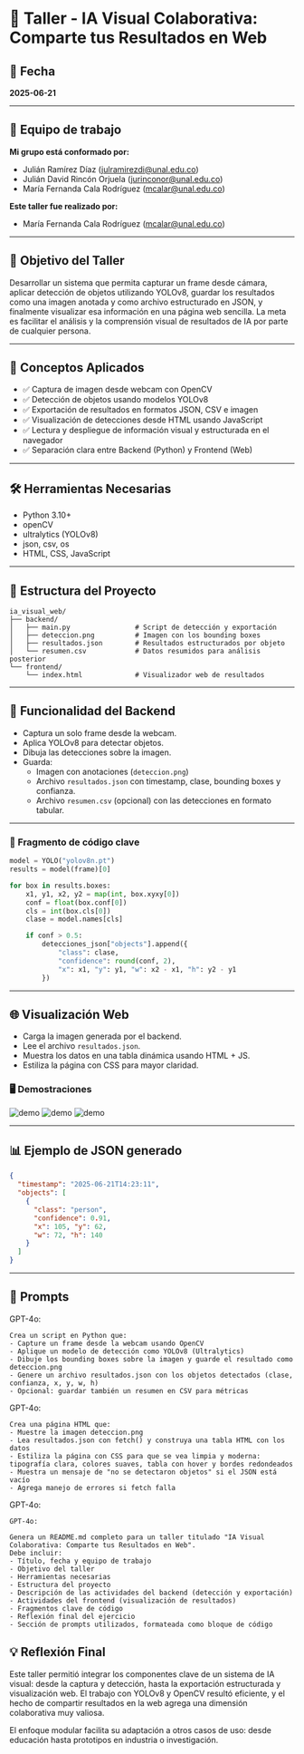 
# 🎯 Taller - IA Visual Colaborativa: Comparte tus Resultados en Web

## 📅 Fecha  
**2025-06-21**

---

## 🌷 Equipo de trabajo

**Mi grupo está conformado por:**

- Julián Ramírez Díaz (julramirezdi@unal.edu.co)  
- Julián David Rincón Orjuela (jurinconor@unal.edu.co)  
- María Fernanda Cala Rodríguez (mcalar@unal.edu.co)  

**Este taller fue realizado por:**  
- María Fernanda Cala Rodríguez (mcalar@unal.edu.co)

---

## 🎯 Objetivo del Taller

Desarrollar un sistema que permita capturar un frame desde cámara, aplicar detección de objetos utilizando YOLOv8, guardar los resultados como una imagen anotada y como archivo estructurado en JSON, y finalmente visualizar esa información en una página web sencilla. La meta es facilitar el análisis y la comprensión visual de resultados de IA por parte de cualquier persona.

---

## 🧠 Conceptos Aplicados

- ✅ Captura de imagen desde webcam con OpenCV  
- ✅ Detección de objetos usando modelos YOLOv8  
- ✅ Exportación de resultados en formatos JSON, CSV e imagen  
- ✅ Visualización de detecciones desde HTML usando JavaScript  
- ✅ Lectura y despliegue de información visual y estructurada en el navegador  
- ✅ Separación clara entre Backend (Python) y Frontend (Web)

---

## 🛠️ Herramientas Necesarias

- Python 3.10+  
- openCV  
- ultralytics (YOLOv8)  
- json, csv, os  
- HTML, CSS, JavaScript

---

## 📁 Estructura del Proyecto

```
ia_visual_web/
├── backend/
│   ├── main.py                # Script de detección y exportación
│   ├── deteccion.png          # Imagen con los bounding boxes
│   ├── resultados.json        # Resultados estructurados por objeto
│   └── resumen.csv            # Datos resumidos para análisis posterior
└── frontend/
    └── index.html             # Visualizador web de resultados
```

---

## 🔧 Funcionalidad del Backend

- Captura un solo frame desde la webcam.
- Aplica YOLOv8 para detectar objetos.
- Dibuja las detecciones sobre la imagen.
- Guarda:
  - Imagen con anotaciones (`deteccion.png`)
  - Archivo `resultados.json` con timestamp, clase, bounding boxes y confianza.
  - Archivo `resumen.csv` (opcional) con las detecciones en formato tabular.

---

### 🧩 Fragmento de código clave

```python
model = YOLO("yolov8n.pt")
results = model(frame)[0]

for box in results.boxes:
    x1, y1, x2, y2 = map(int, box.xyxy[0])
    conf = float(box.conf[0])
    cls = int(box.cls[0])
    clase = model.names[cls]

    if conf > 0.5:
        detecciones_json["objects"].append({
            "class": clase,
            "confidence": round(conf, 2),
            "x": x1, "y": y1, "w": x2 - x1, "h": y2 - y1
        })
```

---

## 🌐 Visualización Web

- Carga la imagen generada por el backend.
- Lee el archivo `resultados.json`.
- Muestra los datos en una tabla dinámica usando HTML + JS.
- Estiliza la página con CSS para mayor claridad.

### 🖥️ Demostraciones

![demo](demobash.png)
![demo](demolog.png)
![demo](demopag.png)

---

## 📊 Ejemplo de JSON generado

```json
{
  "timestamp": "2025-06-21T14:23:11",
  "objects": [
    {
      "class": "person",
      "confidence": 0.91,
      "x": 105, "y": 62,
      "w": 72, "h": 140
    }
  ]
}
```

---

## 🧠 Prompts


GPT-4o:
```
Crea un script en Python que:
- Capture un frame desde la webcam usando OpenCV
- Aplique un modelo de detección como YOLOv8 (Ultralytics)
- Dibuje los bounding boxes sobre la imagen y guarde el resultado como deteccion.png
- Genere un archivo resultados.json con los objetos detectados (clase, confianza, x, y, w, h)
- Opcional: guardar también un resumen en CSV para métricas
```


GPT-4o:
```
Crea una página HTML que:
- Muestre la imagen deteccion.png
- Lea resultados.json con fetch() y construya una tabla HTML con los datos
- Estiliza la página con CSS para que se vea limpia y moderna: tipografía clara, colores suaves, tabla con hover y bordes redondeados
- Muestra un mensaje de "no se detectaron objetos" si el JSON está vacío
- Agrega manejo de errores si fetch falla

```


GPT-4o:
```
GPT-4o:

Genera un README.md completo para un taller titulado "IA Visual Colaborativa: Comparte tus Resultados en Web".
Debe incluir:
- Título, fecha y equipo de trabajo
- Objetivo del taller
- Herramientas necesarias
- Estructura del proyecto
- Descripción de las actividades del backend (detección y exportación)
- Actividades del frontend (visualización de resultados)
- Fragmentos clave de código
- Reflexión final del ejercicio
- Sección de prompts utilizados, formateada como bloque de código

```


## 💡 Reflexión Final

Este taller permitió integrar los componentes clave de un sistema de IA visual: desde la captura y detección, hasta la exportación estructurada y visualización web. El trabajo con YOLOv8 y OpenCV resultó eficiente, y el hecho de compartir resultados en la web agrega una dimensión colaborativa muy valiosa.

El enfoque modular facilita su adaptación a otros casos de uso: desde educación hasta prototipos en industria o investigación.
